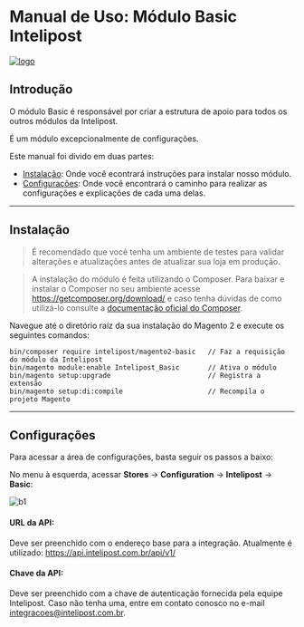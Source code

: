 # Manual de Uso: Módulo Basic Intelipost

[![logo](https://image.prntscr.com/image/E8AfiBL7RQKKVychm7Aubw.png)](http://www.intelipost.com.br)

## Introdução

O módulo Basic é responsável por criar a estrutura de apoio para todos os outros módulos da Intelipost.

É um módulo excepcionalmente de configurações.

Este manual foi divido em duas partes:

  - [Instalação](#instalação): Onde você econtrará instruções para instalar nosso módulo.
  - [Configurações](#configurações): Onde você encontrará o caminho para realizar as configurações e explicações de cada uma delas.

-----
## Instalação
> É recomendado que você tenha um ambiente de testes para validar alterações e atualizações antes de atualizar sua loja em produção.

> A instalação do módulo é feita utilizando o Composer. Para baixar e instalar o Composer no seu ambiente acesse https://getcomposer.org/download/ e caso tenha dúvidas de como utilizá-lo consulte a [documentação oficial do Composer](https://getcomposer.org/doc/).

Navegue até o diretório raíz da sua instalação do Magento 2 e execute os seguintes comandos:

```
bin/composer require intelipost/magento2-basic   // Faz a requisição do módulo da Intelipost
bin/magento module:enable Intelipost_Basic       // Ativa o módulo
bin/magento setup:upgrade                        // Registra a extensão
bin/magento setup:di:compile                     // Recompila o projeto Magento
```
-----

## Configurações
Para acessar a área de configurações, basta seguir os passos a baixo:

No menu à esquerda, acessar **Stores** -> **Configuration** -> **Intelipost** -> **Basic**:

![b1](https://s3.amazonaws.com/email-assets.intelipost.net/integracoes/b1.gif)

#### URL da API:
Deve ser preenchido com o endereço base para a integração.
Atualmente é utilizado: https://api.intelipost.com.br/api/v1/

#### Chave da API:
Deve ser preenchido com a chave de autenticação fornecida pela equipe Intelipost.
Caso não tenha uma, entre em contato conosco no e-mail integracoes@intelipost.com.br.
